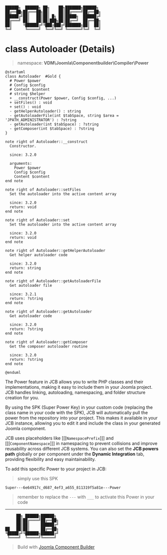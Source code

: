 ```
██████╗  ██████╗ ██╗    ██╗███████╗██████╗
██╔══██╗██╔═══██╗██║    ██║██╔════╝██╔══██╗
██████╔╝██║   ██║██║ █╗ ██║█████╗  ██████╔╝
██╔═══╝ ██║   ██║██║███╗██║██╔══╝  ██╔══██╗
██║     ╚██████╔╝╚███╔███╔╝███████╗██║  ██║
╚═╝      ╚═════╝  ╚══╝╚══╝ ╚══════╝╚═╝  ╚═╝
```
# class Autoloader (Details)
> namespace: **VDM\Joomla\Componentbuilder\Compiler\Power**

```uml
@startuml
class Autoloader  #Gold {
  # Power $power
  # Config $config
  # Content $content
  # string $helper
  + __construct(Power $power, Config $config, ...)
  + setFiles() : void
  + set() : void
  - getHelperAutoloader() : string
  - getAutoloaderFile(int $tabSpace, string $area = 'JPATH_ADMINISTRATOR') : ?string
  - getAutoloader(int $tabSpace) : ?string
  - getComposer(int $tabSpace) : ?string
}

note right of Autoloader::__construct
  Constructor.

  since: 3.2.0
  
  arguments:
    Power $power
    Config $config
    Content $content
end note

note right of Autoloader::setFiles
  Set the autoloader into the active content array

  since: 3.2.0
  return: void
end note

note right of Autoloader::set
  Set the autoloader into the active content array

  since: 3.2.0
  return: void
end note

note right of Autoloader::getHelperAutoloader
  Get helper autoloader code

  since: 3.2.0
  return: string
end note

note right of Autoloader::getAutoloaderFile
  Get autoloader file

  since: 3.2.1
  return: ?string
end note

note right of Autoloader::getAutoloader
  Get autoloader code

  since: 3.2.0
  return: ?string
end note

note right of Autoloader::getComposer
  Get the composer autoloader routine

  since: 3.2.0
  return: ?string
end note
 
@enduml
```

The Power feature in JCB allows you to write PHP classes and their implementations, making it easy to include them in your Joomla project. JCB handles linking, autoloading, namespacing, and folder structure creation for you.

By using the SPK (Super Power Key) in your custom code (replacing the class name in your code with the SPK), JCB will automatically pull the power from the repository into your project. This makes it available in your JCB instance, allowing you to edit it and include the class in your generated Joomla component.

JCB uses placeholders like [[[`NamespacePrefix`]]] and [[[`ComponentNamespace`]]] in namespacing to prevent collisions and improve reusability across different JCB systems. You can also set the **JCB powers path** globally or per component under the **Dynamic Integration** tab, providing flexibility and easy maintainability.

To add this specific Power to your project in JCB:

> simply use this SPK
```
Super---6e64917c_d687_4ef3_a655_811319f5a81e---Power
```
> remember to replace the `---` with `___` to activate this Power in your code

---
```
     ██╗ ██████╗██████╗
     ██║██╔════╝██╔══██╗
     ██║██║     ██████╔╝
██   ██║██║     ██╔══██╗
╚█████╔╝╚██████╗██████╔╝
 ╚════╝  ╚═════╝╚═════╝
```
> Build with [Joomla Component Builder](https://git.vdm.dev/joomla/Component-Builder)

